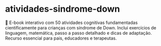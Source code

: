 # atividades-sindrome-down
🌸 E-book interativo com 50 atividades cognitivas fundamentadas cientificamente para crianças com síndrome de Down. Inclui exercícios de linguagem, matemática, passo a passo detalhado e dicas de adaptação. Recurso essencial para pais, educadores e terapeutas.
